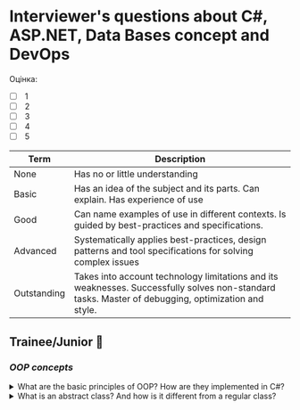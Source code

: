 # Interviewer's questions about C#, ASP.NET, Data Bases concept and DevOps

Оцінка:
- [ ] <input type="checkbox" id="rating1" onclick="handleCheckbox('rating1')"> 1
- [ ] <input type="checkbox" id="rating2" onclick="handleCheckbox('rating2')"> 2
- [ ] <input type="checkbox" id="rating3" onclick="handleCheckbox('rating3')"> 3
- [ ] <input type="checkbox" id="rating4" onclick="handleCheckbox('rating4')"> 4
- [ ] <input type="checkbox" id="rating5" onclick="handleCheckbox('rating5')"> 5

<script>
  function handleCheckbox(checkboxId) {
    var checkbox = document.getElementById(checkboxId);
    if (checkbox.checked) {
      checkbox.checked = false;
    } else {
      checkbox.checked = true;
    }
  }
</script>


| Term  | Description |
| ------------- | ------------- |
| None | Has no or little understanding
| Basic | Has an idea of the subject and its parts. Can explain. Has experience of use
| Good | Can name examples of use in different contexts. Is guided by best-practices and specifications.
| Advanced | Systematically applies best-practices, design patterns and tool specifications for solving complex issues
| Outstanding | Takes into account technology limitations and its weaknesses. Successfully solves non-standard tasks. Master of debugging, optimization and style.

## **Trainee/Junior** 👼

### *OOP concepts*

<details>
<summary>What are the basic principles of OOP? How are they implemented in C#?</summary> 
<br>


  
<ul>
  <li>Encapsulation: Bundling data and methods that operate on the data into a single unit (class).</li>
  <li>Inheritance: Allowing a class (subclass) to inherit properties and methods from another class (superclass).</li>
  <li>Polymorphism: Objects of different classes can be treated as objects of a common superclass.</li>
</ul>
In C#, these principles are implemented as follows: 
  
| Title  | Description |
| ------------- | ------------- |
| Encapsulation  | In C#, encapsulation is achieved through access modifiers (public, private, protected) to control the access to class members. Properties and methods can be used to manipulate the internal state of objects, while hiding the implementation details.  |
| Inheritance  | C# supports single inheritance, where a class can inherit from only one base class, but it also supports multiple interface inheritance. This allows classes to inherit behavior from a superclass or implement multiple interfaces. |
| Polymorphism | C# supports polymorphism through method overriding and method overloading. Method overriding allows a subclass to provide a specific implementation of a method that is already defined in its superclass. Method overloading allows multiple methods with the same name but different parameters in the same class or different classes.

<h3>Code Examples</h3>
<h4>Encapsulation:</h4>

```cs
using System;

public class Person
{
    private string name;
    private int age;

    // Constructor
    public Person(string name, int age)
    {
        this.name = name;
        this.age = age;
    }

    // Properties
    public string Name
    {
        get { return name; }
        set { name = value; }
    }

    public int Age
    {
        get { return age; }
        set { age = value; }
    }

    // Method
    public void DisplayInfo()
    {
        Console.WriteLine($"Name: {name}, Age: {age}");
    }
}

class Program
{
    static void Main(string[] args)
    {
        Person person = new Person("John", 30);
        person.DisplayInfo(); // Accessing method
        person.Age = 35; // Accessing property
        person.DisplayInfo();
    }
}
```
<h4>Inheritance:</h4>

```cs
using System;

public class Animal
{
    public void Eat()
    {
        Console.WriteLine("Animal is eating.");
    }
}

public class Dog : Animal
{
    public void Bark()
    {
        Console.WriteLine("Dog is barking.");
    }
}

class Program
{
    static void Main(string[] args)
    {
        Dog dog = new Dog();
        dog.Eat(); // Inherited method
        dog.Bark(); // Method of the subclass
    }
}

```

<h4>Polymorphism:</h4>

```cs
using System;

public class Animal
{
    public virtual void MakeSound()
    {
        Console.WriteLine("Animal makes a sound.");
    }
}

public class Dog : Animal
{
    public override void MakeSound()
    {
        Console.WriteLine("Dog barks.");
    }
}

public class Cat : Animal
{
    public override void MakeSound()
    {
        Console.WriteLine("Cat meows.");
    }
}

class Program
{
    static void Main(string[] args)
    {
        Animal[] animals = new Animal[2];
        animals[0] = new Dog();
        animals[1] = new Cat();

        foreach (Animal animal in animals)
        {
            animal.MakeSound(); // Polymorphic method call
        }
    }
}

```
<p>These examples demonstrate encapsulation by using private fields and properties, inheritance by creating subclasses that inherit from a base class, and polymorphism by overriding methods in subclasses and using them interchangeably with base class references.</p>

</details>

<details>
<summary>What is an abstract class? And how is it different from a regular class?</summary>
<p>An abstract class in C# is a class that cannot be instantiated directly. It's designed to be a blueprint for other classes, serving as a base for other classes to inherit from. Abstract classes may contain abstract methods, which are methods without a body, meant to be implemented by derived classes.</p>
</details>
